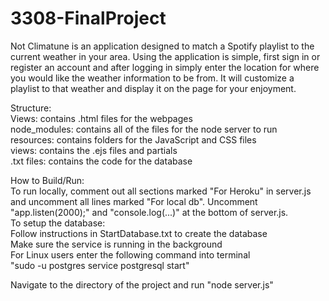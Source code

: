# 3308-FinalProject

Not Climatune is an application designed to match a Spotify playlist to the current weather 
in your area. Using the application is simple, first sign in or register an account and after
logging in simply enter the location for where you would like the weather information to be from.
It will customize a playlist to that weather and display it on the page for your enjoyment. 

Structure:   
  Views: contains .html files for the webpages   
  node_modules: contains all of the files for the node server to run   
  resources: contains folders for the JavaScript and CSS files   
  views: contains the .ejs files and partials   
  .txt files: contains the code for the database   
  
How to Build/Run:   
  To run locally, comment out all sections marked "For Heroku" in server.js and uncomment all lines 
  marked "For local db". Uncomment "app.listen(2000);" and "console.log(...)" at the bottom of
  server.js.   
  To setup the database:   
    Follow instructions in StartDatabase.txt to create the database   
    Make sure the service is running in the background   
    For Linux users enter the following command into terminal   
    "sudo -u postgres service postgresql start"   
 
  Navigate to the directory of the project and run "node server.js"
  
